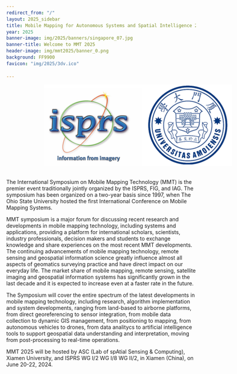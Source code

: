 ```yaml
---
redirect_from: "/"
layout: 2025_sidebar
title: Mobile Mapping for Autonomous Systems and Spatial Intelligence 2025
year: 2025
banner-image: img/2025/banners/singapore_07.jpg
banner-title: Welcome to MMT 2025
header-image: img/mmt2025/banner_0.png
background: FF9900
favicon: "img/2025/3dv.ico"

---
```


<!-- <div style="border: 2px solid #467CFD; padding: 15px; text-align: left">
<i>Registration is now open: <a href="https://3dvconf.github.io/2025/registration/">Register here</a>.
<br><br>

For any visa related questions, please directly contact Ms. Jrene Müller (<a href="mailto:jrene.mueller@geod.baug.ethz.ch">jrene.mueller@geod.baug.ethz.ch</a>).
<br><br>

Early Registration Deadline: <b>January 14, 2025</b><br>
Regular Regular Registration Deadline: <b>March 10, 2025</b>
</i>

</div> -->
<!-- <div style="border: 2px solid #CCCCCC; padding: 15px; text-align: center">
<i>The list of accepted papers is now <a href="https://docs.google.com/spreadsheets/d/1E8d6-TNK-EfwGjcuRBag4UOt4yB48fZt868nL885d1o/edit#gid=1793029531">available</a>.
</i>
</div> -->

<!-- The 12th International Conference on 3D Vision will be held in-person in **Singapore** on **March 25-28, 2025**. -->

<img src="../img/mmt2025/logo.png" alt="isprs" style="width:500px; margin-left: 100px" class="centre"><br><br>
<!-- <img src="../img/mmt2025/logo2.png" alt="xmu" style="width:400px; margin-left: 150px" class="centre"> -->

The International Symposium on Mobile Mapping Technology (MMT) is the premier event traditionally jointly organized by the ISPRS, FIG, and IAG. The symposium has been organized on a two-year basis since 1997, when The Ohio State University hosted the first International Conference on Mobile Mapping Systems. 

MMT symposium is a major forum for discussing recent research and developments in mobile mapping technology, including systems and applications, providing a platform for international scholars, scientists, industry professionals, decision makers and students to exchange knowledge and share experiences on the most recent MMT developments. The continuing advancements of mobile mapping technology, remote sensing and geospatial information science greatly influence almost all aspects of geomatics surveying practice and have direct impact on our everyday life. The market share of mobile mapping, remote sensing, satellite imaging and geospatial information systems has significantly grown in the last decade and it is expected to increase even at a faster rate in the future.

The Symposium will cover the entire spectrum of the latest developments in mobile mapping technology, including research, algorithm implementation and system developments, ranging from land-based to airborne platforms, from direct georeferencing to sensor integration, from mobile data collection to dynamic GIS management, from positioning to mapping, from autonomous vehicles to drones, from data analitycs to artificial intelligence tools to support geospatial data understanding and interpretation, moving from post-processing to real-time operations. 

MMT 2025 will be hosted by ASC (Lab of spAtial Sensing & Computing), Xiamen University, and ISPRS WG I/2 WG I/8 WG II/2, in Xiamen (China), on June 20-22, 2024.


<!-- <br>
**[Keynote Speakers]({{site.url}}/2022/keynotes)**

<div class="row">
	<div class="col-md-4 align-self-center profile crop" >
		<a href="http://www0.cs.ucl.ac.uk/staff/L.Agapito/">
		<img alt="{{chair.name}}" src="{{site.url}}/img/2022/people/agapito.jpeg"></a>
		<b>Lourdes Agapito</b><br><br><br>
	</div>
	<div class="col-md-3 align-self-center profile crop" >
		<a href="https://www2.cs.sfu.ca/~furukawa/">
		<img alt="{{chair.name}}" src="{{site.url}}/img/2022/people/furukawa.jpeg"></a>
		<b>Yasutaka Furukawa</b><br><br><br>
	</div>
	<div class="col-md-3 align-self-center profile crop" >
		<a href="https://ait.ethz.ch/people/hilliges/">
		<img alt="{{chair.name}}" src="{{site.url}}/img/2022/people/otmarhilliges.jpg"></a>
		<b>Otmar Hilliges</b><br><br><br>
	</div>
	<div class="col-md-4 align-self-center profile crop" >
		<a href="https://www2.eecs.berkeley.edu/Faculty/Homepages/kanazawa.html">
		<img alt="{{chair.name}}" src="{{site.url}}/img/2022/people/kanazawa.jpg"></a>
		<b>Angjoo Kanazawa</b><br>
	</div>
	<div class="col-md-3 align-self-center profile crop" >
		<a href="https://vincentlepetit.github.io/ ">
		<img alt="{{chair.name}}" src="{{site.url}}/img/2022/people/vincent_lepetit_hawai.jpg"></a>
		<b>Vincent Lepetit</b><br>
	</div>
	<div class="col-md-3 align-self-center profile crop" >
		<a href="https://niessnerlab.org/">
		<img alt="{{chair.name}}" src="{{site.url}}/img/2022/people/niessner.jpg"></a>
		<b>Matthias Niessner</b><br>
	</div>
</div>

<br>
<br>

**Please check the following pages for more infomation**:
* [Latest News]({{site.url}}/{{page.year}}/news)
* [Call for Papers]({{site.url}}/{{page.year}}/call-for-papers)
* [Important Dates]({{site.url}}/{{page.year}}/dates)

**Organizers**:
* [ETHZ](https://ethz.ch/) -->

